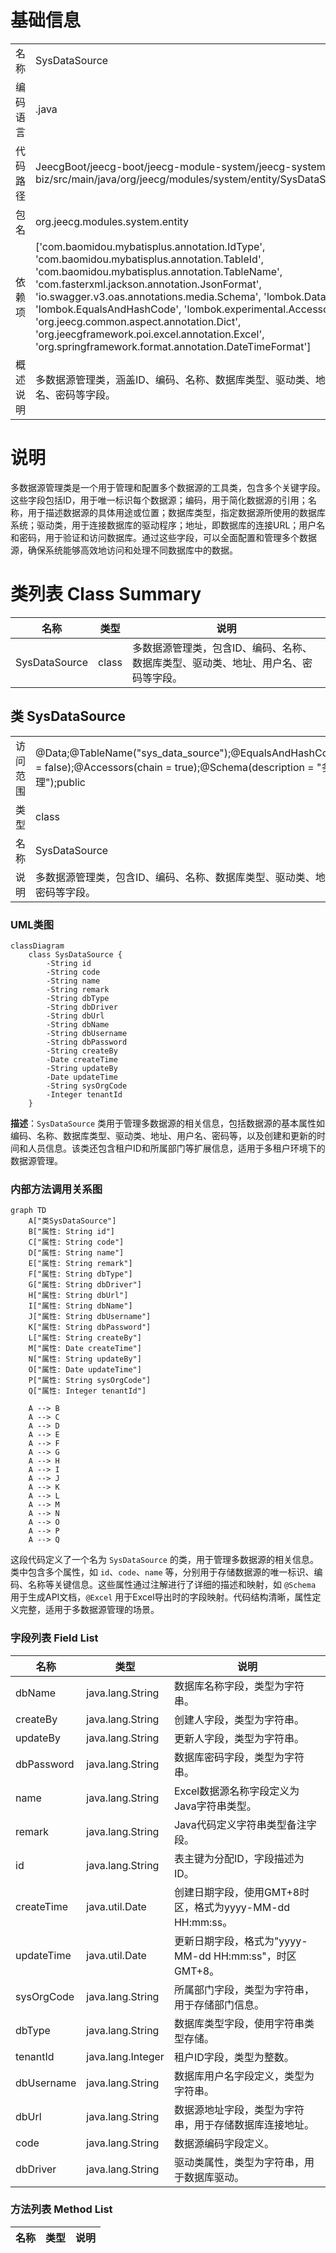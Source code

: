 # 基础信息

|      |      |
|------|------|
| 名称 | SysDataSource |
| 编码语言 | .java |
| 代码路径 | JeecgBoot/jeecg-boot/jeecg-module-system/jeecg-system-biz/src/main/java/org/jeecg/modules/system/entity/SysDataSource.java |
| 包名 | org.jeecg.modules.system.entity |
| 依赖项 | ['com.baomidou.mybatisplus.annotation.IdType', 'com.baomidou.mybatisplus.annotation.TableId', 'com.baomidou.mybatisplus.annotation.TableName', 'com.fasterxml.jackson.annotation.JsonFormat', 'io.swagger.v3.oas.annotations.media.Schema', 'lombok.Data', 'lombok.EqualsAndHashCode', 'lombok.experimental.Accessors', 'org.jeecg.common.aspect.annotation.Dict', 'org.jeecgframework.poi.excel.annotation.Excel', 'org.springframework.format.annotation.DateTimeFormat'] |
| 概述说明 | 多数据源管理类，涵盖ID、编码、名称、数据库类型、驱动类、地址、用户名、密码等字段。 |

# 说明

多数据源管理类是一个用于管理和配置多个数据源的工具类，包含多个关键字段。这些字段包括ID，用于唯一标识每个数据源；编码，用于简化数据源的引用；名称，用于描述数据源的具体用途或位置；数据库类型，指定数据源所使用的数据库系统；驱动类，用于连接数据库的驱动程序；地址，即数据库的连接URL；用户名和密码，用于验证和访问数据库。通过这些字段，可以全面配置和管理多个数据源，确保系统能够高效地访问和处理不同数据库中的数据。

# 类列表 Class Summary

| 名称   | 类型  | 说明 |
|-------|------|-------------|
| SysDataSource | class | 多数据源管理类，包含ID、编码、名称、数据库类型、驱动类、地址、用户名、密码等字段。 |



## 类 SysDataSource

|      |      |
|------|------|
| 访问范围 | @Data;@TableName("sys_data_source");@EqualsAndHashCode(callSuper = false);@Accessors(chain = true);@Schema(description = "多数据源管理");public |
| 类型 | class |
| 名称 | SysDataSource |
| 说明 | 多数据源管理类，包含ID、编码、名称、数据库类型、驱动类、地址、用户名、密码等字段。 |


### UML类图

```mermaid
classDiagram
    class SysDataSource {
        -String id
        -String code
        -String name
        -String remark
        -String dbType
        -String dbDriver
        -String dbUrl
        -String dbName
        -String dbUsername
        -String dbPassword
        -String createBy
        -Date createTime
        -String updateBy
        -Date updateTime
        -String sysOrgCode
        -Integer tenantId
    }
```

**描述**：`SysDataSource` 类用于管理多数据源的相关信息，包括数据源的基本属性如编码、名称、数据库类型、驱动类、地址、用户名、密码等，以及创建和更新的时间和人员信息。该类还包含租户ID和所属部门等扩展信息，适用于多租户环境下的数据源管理。


### 内部方法调用关系图

```mermaid
graph TD
    A["类SysDataSource"]
    B["属性: String id"]
    C["属性: String code"]
    D["属性: String name"]
    E["属性: String remark"]
    F["属性: String dbType"]
    G["属性: String dbDriver"]
    H["属性: String dbUrl"]
    I["属性: String dbName"]
    J["属性: String dbUsername"]
    K["属性: String dbPassword"]
    L["属性: String createBy"]
    M["属性: Date createTime"]
    N["属性: String updateBy"]
    O["属性: Date updateTime"]
    P["属性: String sysOrgCode"]
    Q["属性: Integer tenantId"]

    A --> B
    A --> C
    A --> D
    A --> E
    A --> F
    A --> G
    A --> H
    A --> I
    A --> J
    A --> K
    A --> L
    A --> M
    A --> N
    A --> O
    A --> P
    A --> Q
```

这段代码定义了一个名为 `SysDataSource` 的类，用于管理多数据源的相关信息。类中包含多个属性，如 `id`、`code`、`name` 等，分别用于存储数据源的唯一标识、编码、名称等关键信息。这些属性通过注解进行了详细的描述和映射，如 `@Schema` 用于生成API文档，`@Excel` 用于Excel导出时的字段映射。代码结构清晰，属性定义完整，适用于多数据源管理的场景。

### 字段列表 Field List

| 名称  | 类型  | 说明 |
|-------|-------|------|
| dbName | java.lang.String | 数据库名称字段，类型为字符串。 |
| createBy | java.lang.String | 创建人字段，类型为字符串。 |
| updateBy | java.lang.String | 更新人字段，类型为字符串。 |
| dbPassword | java.lang.String | 数据库密码字段，类型为字符串。 |
| name | java.lang.String | Excel数据源名称字段定义为Java字符串类型。 |
| remark | java.lang.String | Java代码定义字符串类型备注字段。 |
| id | java.lang.String | 表主键为分配ID，字段描述为ID。 |
| createTime | java.util.Date | 创建日期字段，使用GMT+8时区，格式为yyyy-MM-dd HH:mm:ss。 |
| updateTime | java.util.Date | 更新日期字段，格式为"yyyy-MM-dd HH:mm:ss"，时区GMT+8。 |
| sysOrgCode | java.lang.String | 所属部门字段，类型为字符串，用于存储部门信息。 |
| dbType | java.lang.String | 数据库类型字段，使用字符串类型存储。 |
| tenantId | java.lang.Integer | 租户ID字段，类型为整数。 |
| dbUsername | java.lang.String | 数据库用户名字段定义，类型为字符串。 |
| dbUrl | java.lang.String | 数据源地址字段，类型为字符串，用于存储数据库连接地址。 |
| code | java.lang.String | 数据源编码字段定义。 |
| dbDriver | java.lang.String | 驱动类属性，类型为字符串，用于数据库驱动。 |

### 方法列表 Method List

| 名称  | 类型  | 说明 |
|-------|-------|------|




